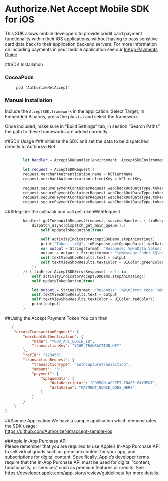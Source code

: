 # Authorize.Net Accept Mobile SDK for iOS

This SDK allows mobile developers to provide credit card payment functionality within their iOS applications, without having to pass sensitive card data back to their application backend servers.  For more information on including payments in your mobile application see our [InApp Payments Guide](http://developer.authorize.net/api/reference/features/in-app.html)   
   
##SDK Installation 

### CocoaPods
````
     pod 'AuthorizeNetAccept'  
````  

### Manual Installation

Include the ```AcceptSDK.framework``` in the application. Select Target, In Embedded Binaries, press the plus (+)
and select the framework.

Once included, make sure in “Build Settings” tab, in section “Search Paths” the path to these frameworks are added correctly. 

##SDK Usage
###Initialize the SDK and set the data to be dispatched directly to Authorize.Net
````swift
        
        let handler = AcceptSDKHandler(environment: AcceptSDKEnvironment.ENV_TEST)
        
        let request = AcceptSDKRequest()
        request.merchantAuthentication.name = kClientName
        request.merchantAuthentication.clientKey = kClientKey
        
        request.securePaymentContainerRequest.webCheckOutDataType.token.cardNumber = self.cardNumberBuffer
        request.securePaymentContainerRequest.webCheckOutDataType.token.expirationMonth = self.cardExpirationMonth
        request.securePaymentContainerRequest.webCheckOutDataType.token.expirationYear = self.cardExpirationYear
        request.securePaymentContainerRequest.webCheckOutDataType.token.cardCode = self.cardVerificationCode
````
###Register the callback and call getTokenWithRequest
````swift
        handler!.getTokenWithRequest(request, successHandler: { (inResponse:AcceptSDKTokenResponse) -> () in
            dispatch_async(dispatch_get_main_queue(),{
                self.updateTokenButton(true)

                self.activityIndicatorAcceptSDKDemo.stopAnimating()
                print("Token--->%@", inResponse.getOpaqueData().getDataValue())
                var output = String(format: "Response: %@\nData Value: %@ \nDescription: %@", inResponse.getMessages().getResultCode(), inResponse.getOpaqueData().getDataValue(), inResponse.getOpaqueData().getDataDescriptor())
                output = output + String(format: "\nMessage Code: %@\nMessage Text: %@", inResponse.getMessages().getMessages()[0].getCode(), inResponse.getMessages().getMessages()[0].getText())
                self.textViewShowResults.text = output
                self.textViewShowResults.textColor = UIColor.greenColor()
            })
        }) { (inError:AcceptSDKErrorResponse) -> () in
            self.activityIndicatorAcceptSDKDemo.stopAnimating()
            self.updateTokenButton(true)

            let output = String(format: "Response:  %@\nError code: %@\nError text:   %@", inError.getMessages().getResultCode(), inError.getMessages().getMessages()[0].getCode(), inError.getMessages().getMessages()[0].getText())
            self.textViewShowResults.text = output
            self.textViewShowResults.textColor = UIColor.redColor()
            print(output)
        }

````
##Using the Accept Payment Token
You can then
````json
   {
    "createTransactionRequest": {
        "merchantAuthentication": {
            "name": "YOUR_API_LOGIN_ID",
            "transactionKey": "YOUR_TRANSACTION_KEY"
        },
        "refId": "123456",
        "transactionRequest": {
            "transactionType": "authCaptureTransaction",
            "amount": "5",
            "payment": {
                "opaqueData": {
                    "dataDescriptor": "COMMON.ACCEPT.INAPP.PAYMENT",
                    "dataValue": "PAYMENT_NONCE_GOES_HERE"
                }
            }
        }
    }
}
````
##Sample Application
We have a sample application which demonstrates the SDK usage:  
   https://github.com/AuthorizeNet/accept-sample-ios
   
  
##Apple In-App Purchase API  
Please remember that you are required to use Apple’s In-App Purchase API to sell virtual goods such as premium content for your app, and subscriptions for digital content. Specifically, Apple’s developer terms require that the In-App Purchase API must be used for digital “content, functionality, or services” such as premium features or credits. See https://developer.apple.com/app-store/review/guidelines/ for more details.
